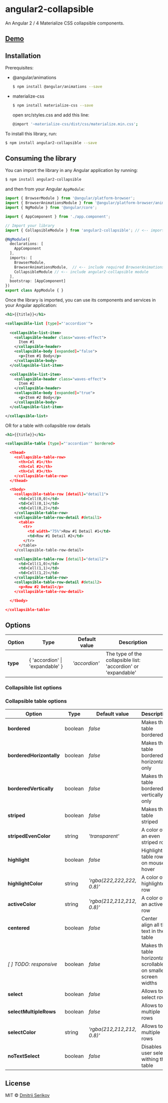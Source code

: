 # angular2-collapsible

An Angular 2 / 4 Materialize CSS collapsible components.

## [Demo](https://dmitriiser.github.io/angular2-collapsible-example/)

## Installation

Prerequisites:

* @angular/animations
    ```bash
    $ npm install @angular/animations --save
    ```
* materialize-css
    ```bash
    $ npm install materialize-css --save
    ```
    open src/styles.css and add this line:
    ```bash
    @import '~materialize-css/dist/css/materialize.min.css';
    ```


To install this library, run:

```bash
$ npm install angular2-collapsible --save
```

## Consuming the library

You can import the library in any Angular application by running:

```bash
$ npm install angular2-collapsible
```

and then from your Angular `AppModule`:

```typescript
import { BrowserModule } from '@angular/platform-browser';
import { BrowserAnimationsModule } from '@angular/platform-browser/animations'; // <-- import required BrowserAnimationsModule
import { NgModule } from '@angular/core';

import { AppComponent } from './app.component';

// Import your library
import { CollapsibleModule } from 'angular2-collapsible'; // <-- import the module

@NgModule({
  declarations: [
    AppComponent
  ],
  imports: [
    BrowserModule,
    BrowserAnimationsModule,  // <-- include required BrowserAnimationsModule
    CollapsibleModule // <-- include angular2-collapsible module
  ],
  bootstrap: [AppComponent]
})
export class AppModule { }
```

Once the library is imported, you can use its components and services in your Angular application:

```xml
<h1>{{title}}</h1>

<collapsible-list [type]="'accordion'">
  
  <collapsible-list-item>
    <collapsible-header class="waves-effect">
      Item #1
    </collapsible-header>
    <collapsible-body [expanded]="false">
      <p>Item #1 Body</p>
    </collapsible-body>
  </collapsible-list-item>

  <collapsible-list-item>
    <collapsible-header class="waves-effect">
      Item #2
    </collapsible-header>
    <collapsible-body [expanded]="true">
      <p>Item #2 Body</p>
    </collapsible-body>
  </collapsible-list-item>

</collapsible-list>
```

OR for a table with collapsible row details

```xml
<h1>{{title}}</h1>

<collapsible-table [type]="'accordion'" bordered>

  <thead>
    <collapsible-table-row>
      <th>Col #1</th>
      <th>Col #2</th>
      <th>Col #3</th>
    </collapsible-table-row>
  </thead>

  <tbody>
    <collapsible-table-row [detail]="detail1">
      <td>Cell(0,0)</td>
      <td>Cell(0,1)</td>
      <td>Cell(0,2)</td>
    </collapsible-table-row>
    <collapsible-table-row-detail #detail1>
      <table>
        <tr>
          <td width="75%">Row #1 Detail #1</td>
          <td>Row #1 Detail #2</td>
        </tr>
      </table>
    </collapsible-table-row-detail>

    <collapsible-table-row [detail]="detail2">
      <td>Cell(1,0)</td>
      <td>Cell(1,1)</td>
      <td>Cell(1,2)</td>
    </collapsible-table-row>
    <collapsible-table-row-detail #detail2>
      <p>Row #2 Detail</p>
    </collapsible-table-row-detail>

  </tbody>

</collapsible-table>
```

## Options

| Option                   | Type                                | Default value   | Description                                                   |
| ------------------------ | ----------------------------------- | --------------- | ------------------------------------------------------------- |
| **type**                 | { 'accordion' &#124; 'expandable' } | *'accordion'*   | The type of the collapsible list: 'accordion' or 'expandable' |

### Collapsible list options

### Collapsible table options

| Option                   | Type    | Default value              | Description                                                      |
| ------------------------ | ------- | -------------------------- | ---------------------------------------------------------------- |
| **bordered**             | boolean | *false*                    | Makes the table bordered                                         |
| **borderedHorizontally** | boolean | *false*                    | Makes the table bordered horizontally only                       |
| **borderedVertically**   | boolean | *false*                    | Makes the table bordered vertically only                         |
| **striped**              | boolean | *false*                    | Makes the table striped                                          |
| **stripedEvenColor**     | string  | *'transparent'*            | A color of an even striped row                                   |
| **highlight**            | boolean | *false*                    | Highlight table rows on mouse hover                              |
| **highlightColor**       | string  | *'rgba(222,222,222, 0.8)'* | A color of a highlighted row                                     |
| **activeColor**          | string  | *'rgba(212,212,212, 0.8)'* | A color of an active row                                         |
| **centered**             | boolean | *false*                    | Center align all the text in the table                           |
| *[ ] TODO: responsive*   | boolean | *false*                    | Makes the table horizontally scrollable on smaller screen widths |
| **select**               | boolean | *false*                    | Allows to select rows                                            |
| **selectMultipleRows**   | boolean | *false*                    | Allows to multiple rows                                          |
| **selectColor**          | string  | *'rgba(212,212,212, 0.8)'* | Allows to multiple rows                                          |
| **noTextSelect**         | boolean | *false*                    | Disables user select withing the table                           |

## License

MIT © [Dmitrii Serikov](mailto:dmitrii.serikov@gmail.com)
